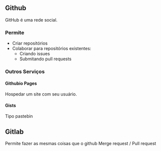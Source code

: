 Github
------

GitHub é uma rede social.


### Permite

- Criar repositórios
- Colaborar para repositórios existentes:
    - Criando issues
    - Submitando pull requests

### Outros Serviços

#### Githubio Pages

Hospedar um site com seu usuário.

#### Gists

Tipo pastebin

Gitlab
------

Permite fazer as mesmas coisas que o github
Merge request / Pull request

